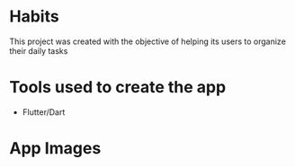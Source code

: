 # Habits

This project was created with the objective of helping its users to organize their daily tasks

# Tools used to create the app

* Flutter/Dart

# App Images


